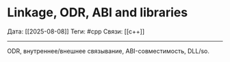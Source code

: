 # Linkage, ODR, ABI and libraries

Дата: [[2025-08-08]]
Теги: #cpp
Связи: [[c++]]

---

ODR, внутреннее/внешнее связывание, ABI-совместимость, DLL/so.
